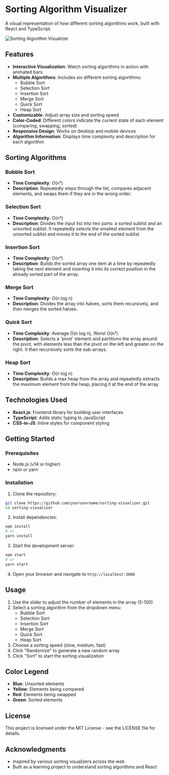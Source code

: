 # Sorting Algorithm Visualizer

A visual representation of how different sorting algorithms work, built with React and TypeScript.

![Sorting Algorithm Visualizer](https://github.com/user-attachments/assets/18216fcc-0b88-4c4b-a6b7-7f6e3e99b1ff)

## Features

- **Interactive Visualization**: Watch sorting algorithms in action with animated bars
- **Multiple Algorithms**: Includes six different sorting algorithms:
  - Bubble Sort
  - Selection Sort
  - Insertion Sort
  - Merge Sort
  - Quick Sort
  - Heap Sort
- **Customizable**: Adjust array size and sorting speed
- **Color-Coded**: Different colors indicate the current state of each element (comparing, swapping, sorted)
- **Responsive Design**: Works on desktop and mobile devices
- **Algorithm Information**: Displays time complexity and description for each algorithm

## Sorting Algorithms

### Bubble Sort
- **Time Complexity**: O(n²)
- **Description**: Repeatedly steps through the list, compares adjacent elements, and swaps them if they are in the wrong order.

### Selection Sort
- **Time Complexity**: O(n²)
- **Description**: Divides the input list into two parts: a sorted sublist and an unsorted sublist. It repeatedly selects the smallest element from the unsorted sublist and moves it to the end of the sorted sublist.

### Insertion Sort
- **Time Complexity**: O(n²)
- **Description**: Builds the sorted array one item at a time by repeatedly taking the next element and inserting it into its correct position in the already sorted part of the array.

### Merge Sort
- **Time Complexity**: O(n log n)
- **Description**: Divides the array into halves, sorts them recursively, and then merges the sorted halves.

### Quick Sort
- **Time Complexity**: Average O(n log n), Worst O(n²)
- **Description**: Selects a 'pivot' element and partitions the array around the pivot, with elements less than the pivot on the left and greater on the right. It then recursively sorts the sub-arrays.

### Heap Sort
- **Time Complexity**: O(n log n)
- **Description**: Builds a max heap from the array and repeatedly extracts the maximum element from the heap, placing it at the end of the array.

## Technologies Used

- **React.js**: Frontend library for building user interfaces
- **TypeScript**: Adds static typing to JavaScript
- **CSS-in-JS**: Inline styles for component styling

## Getting Started

### Prerequisites

- Node.js (v14 or higher)
- npm or yarn

### Installation

1. Clone the repository:
```bash
git clone https://github.com/yourusername/sorting-visualizer.git
cd sorting-visualizer
```

2. Install dependencies:
```bash
npm install
# or
yarn install
```

3. Start the development server:
```bash
npm start
# or
yarn start
```

4. Open your browser and navigate to `http://localhost:3000`

## Usage

1. Use the slider to adjust the number of elements in the array (5-100)
2. Select a sorting algorithm from the dropdown menu:
   - Bubble Sort
   - Selection Sort
   - Insertion Sort
   - Merge Sort
   - Quick Sort
   - Heap Sort
3. Choose a sorting speed (slow, medium, fast)
4. Click "Randomize" to generate a new random array
5. Click "Sort" to start the sorting visualization

## Color Legend

- **Blue**: Unsorted elements
- **Yellow**: Elements being compared
- **Red**: Elements being swapped
- **Green**: Sorted elements

## License

This project is licensed under the MIT License - see the LICENSE file for details.

## Acknowledgments

- Inspired by various sorting visualizers across the web
- Built as a learning project to understand sorting algorithms and React
